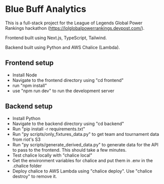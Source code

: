 # Blue Buff Analytics

This is a full-stack project for the League of Legends Global Power Rankings hackathon (https://lolglobalpowerrankings.devpost.com/).

Frontend built using Next.js, TypeScript, Tailwind.

Backend built using Python and AWS Chalice (Lambda).

## Frontend setup

- Install Node
- Navigate to the frontend directory using "cd frontend"
- run "npm install"
- use "npm run dev" to run the development server

## Backend setup

- Install Python
- Navigate to the backend directory using "cd backend"
- Run "pip install -r requirements.txt"
- Run "py scripts/only_fixtures_data.py" to get team and tournament data from riot's S3
- Run "py scripts/generate_derived_data.py" to generate data for the API to pass to the frontend. This should take a few minutes.
- Test chalice locally with "chalice local"
- Get the environment variables for chalice and put them in .env in the .chalice folder
- Deploy chalice to AWS Lambda using "chalice deploy". Use "chalice destroy" to remove it.
